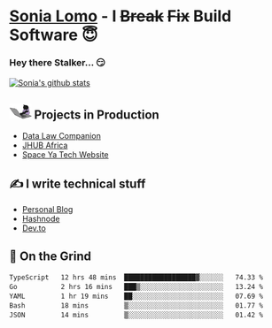 # [Sonia Lomo](https://sonylomo.github.io/) - I ~~Break~~ ~~Fix~~ Build Software 😇
### Hey there Stalker... 😏 

<a href="https://github.com/sonylomo/github-readme-stats">
  <img align="center" src="https://media.giphy.com/media/lU05nFSW6Y2A/giphy.gif" alt="Sonia's github stats" />
</a>

## <img src="assets/devcat.gif" width="40"> Projects in Production
- [Data Law Companion](https://datalawcompanion.org/)
- [JHUB Africa](https://jhubafrica.com/)
- [Space Ya Tech Website](https://www.spaceyatech.com/)

## ✍️ I write technical stuff
- [Personal Blog](https://sonylomo-github-io.vercel.app/blog)
- [Hashnode](https://sonylomo.hashnode.dev/)
- [Dev.to](https://dev.to/sonylomo)

## 🤡 On the Grind
<!--START_SECTION:waka-->

```txt
TypeScript   12 hrs 48 mins  ██████████████████▓░░░░░░   74.33 %
Go           2 hrs 16 mins   ███▒░░░░░░░░░░░░░░░░░░░░░   13.24 %
YAML         1 hr 19 mins    ██░░░░░░░░░░░░░░░░░░░░░░░   07.69 %
Bash         18 mins         ▒░░░░░░░░░░░░░░░░░░░░░░░░   01.77 %
JSON         14 mins         ▒░░░░░░░░░░░░░░░░░░░░░░░░   01.42 %
```

<!--END_SECTION:waka-->
